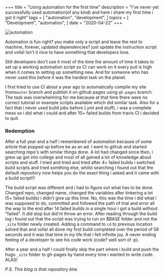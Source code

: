 +++
title = "Using automation for the first time"
description = "I've never yet successfully used automation(of any kind) and here i share my first time i got it right"
tags = [
    "automation",
    "development",
]
topics = [
    "Development",
    "automation",
]
date = "2020-04-22"
+++
  
![automation](../../images/automation-header.png)
  
Automation is fun right? you make only a script and leave the rest to machine, forever, updated dependencies? just update the instruction script and volla! Isn't it nice to have something that developers love.  
  
Still developers don't use it most of the time the amount of time it takes to set up a working automation script so CI can work on it every pull is high when it comes to setting up something new. And for someone who has never used this before it was the hardest task on the planet.

I first tried to use CI about a year ago to automatically compile my site from`master` branch and publish it on github pages using `gh-pages` branch. The task was overwhelming for me because at that time there were no correct tutorial or example scripts available which did similar task. Also for a fact that i never used build jobs before (.yml and stuff), i was a complete mess so i did what i could and after 10+ failed builds from travis CI i decided to quit.

### Redemption

After a full year and a half i remembered of automation because of some article that popped up before be as an ad. I went to github and started searching repo's with similar things done. A lot had changed since then, i grew up got into college and most of all gained a lot of knowledge about scripts and stuff. I tried and tried and tried after 4+ failed builds i switched build scripts and tried somthing else, whilst searching i found out that the default repository now helps you do the exact thing i asked and it came with a build script!!!

The build script was different and i had to figure out what has to be done. Changed repo, changed name, changed the variables after tinkering a lot (5+ failed builds) i didn't give up this time. No, this was the time i did what i was supposed to do, committed and followed the path of trial and error all the way to the end after 14 failed builds in a single hour i got a build without "failed". It did stop but did'nt  throw an error. After reading through the build log i found out that the script was trying to run on $BASE folder and not the `_site` folder newly created. Adding a command to `cd` to previous location solved that and volla! all done my first build completed over the period of 58 seconds and it was that time in my life that i felt infinite joy. A never ending feeling of a developer to see his code work (code? well sort of :p).

After a year and a half i could finally skip the part where i build and push the hugo `_site` folder to gh-pages by hand every time i wanted to write code. ALAS!

*P.S. This blog is that repository btw.*
